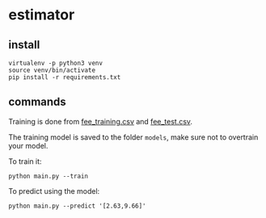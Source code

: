 # estimator

## install

```
virtualenv -p python3 venv
source venv/bin/activate
pip install -r requirements.txt
```

## commands

Training is done from [fee_training.csv](csv/fee_training.csv) and [fee_test.csv](csv/fee_test.csv).

The training model is saved to the folder `models`, make sure not to overtrain
your model.

To train it:

```
python main.py --train
```

To predict using the model:

```
python main.py --predict '[2.63,9.66]'
```
